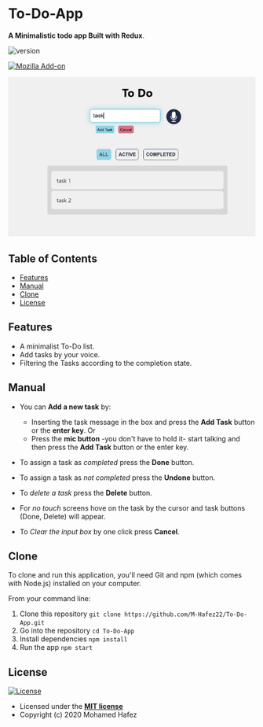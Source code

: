 # To-Do-App

**A Minimalistic todo app Built with Redux**.

![version](https://img.shields.io/badge/version-1.1.0-blue)

[![Mozilla Add-on](https://img.shields.io/badge/-Mozilla_Add--on-20123A?style=for-the-badge&logo=firefox)](https://addons.mozilla.org/en-US/firefox/addon/simple-to-do/)

![App preview](./Readme_assets/preview.png)

## Table of Contents

- [Features](#features)
- [Manual](#manual)
- [Clone](#clone)
- [License](#license)

## Features

- A minimalist To-Do list.
- Add tasks by your voice.
- Filtering the Tasks according to the completion state.

## Manual

- You can **Add a new task** by:
  - Inserting the task message in the box and press the **Add Task** button or the **enter key**.
    Or
  - Press the **mic button** -you don't have to hold it- start talking and then press the **Add Task** button or the enter key.

- To assign a task as *completed* press the **Done** button.
- To assign a task as *not completed* press the **Undone** button.
- To *delete a task* press the **Delete** button.
- For *no touch* screens hove on the task by the cursor and task buttons (Done, Delete) will appear.
- To *Clear the input box* by one click press **Cancel**.

## Clone

To clone and run this application, you'll need Git and npm (which comes with Node.js) installed on your computer.

From your command line:

1. Clone this repository
  ```git clone https://github.com/M-Hafez22/To-Do-App.git```
2. Go into the repository
 ```cd To-Do-App```
3. Install dependencies
  ```npm install```
4. Run the app
  ```npm start```

## License

[![License](http://img.shields.io/:license-mit-blue.svg?style=flat-square)](http://badges.mit-license.org)

- Licensed under the **[MIT license](LICENSE)**
- Copyright (c) 2020 Mohamed Hafez
